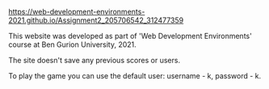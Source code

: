 
https://web-development-environments-2021.github.io/Assignment2_205706542_312477359

This website was developed as part of 'Web Development Environments' course at Ben Gurion University, 2021.

The site doesn't save any previous scores or users.

To play the game you can use the default user: username - k, password - k.
